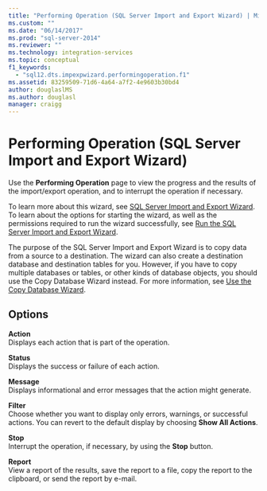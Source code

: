 ```yaml
---
title: "Performing Operation (SQL Server Import and Export Wizard) | Microsoft Docs"
ms.custom: ""
ms.date: "06/14/2017"
ms.prod: "sql-server-2014"
ms.reviewer: ""
ms.technology: integration-services
ms.topic: conceptual
f1_keywords: 
  - "sql12.dts.impexpwizard.performingoperation.f1"
ms.assetid: 83259509-71d6-4a64-a7f2-4e9603b30bd4
author: douglaslMS
ms.author: douglasl
manager: craigg
---
```

# Performing Operation (SQL Server Import and Export Wizard)
  Use the **Performing Operation** page to view the progress and the results of the import/export operation, and to interrupt the operation if necessary.  
  
 To learn more about this wizard, see [SQL Server Import and Export Wizard](import-and-export-data-with-the-sql-server-import-and-export-wizard.md). To learn about the options for starting the wizard, as well as the permissions required to run the wizard successfully, see [Run the SQL Server Import and Export Wizard](start-the-sql-server-import-and-export-wizard.md).  
  
 The purpose of the SQL Server Import and Export Wizard is to copy data from a source to a destination. The wizard can also create a destination database and destination tables for you. However, if you have to copy multiple databases or tables, or other kinds of database objects, you should use the Copy Database Wizard instead. For more information, see [Use the Copy Database Wizard](../../relational-databases/databases/use-the-copy-database-wizard.md).  
  
## Options  
 **Action**  
 Displays each action that is part of the operation.  
  
 **Status**  
 Displays the success or failure of each action.  
  
 **Message**  
 Displays informational and error messages that the action might generate.  
  
 **Filter**  
 Choose whether you want to display only errors, warnings, or successful actions. You can revert to the default display by choosing **Show All Actions**.  
  
 **Stop**  
 Interrupt the operation, if necessary, by using the **Stop** button.  
  
 **Report**  
 View a report of the results, save the report to a file, copy the report to the clipboard, or send the report by e-mail.  
  
  
